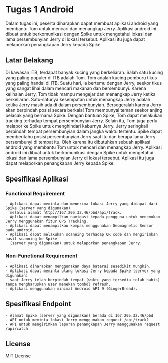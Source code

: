 # Tugas 1 Android

Dalam tugas ini, peserta diharapkan dapat membuat aplikasi android yang membantu Tom untuk mencari dan menangkap Jerry. Aplikasi android ini dibuat untuk berkomunikasi dengan Spike untuk mengetahui lokasi dan lama persembunyian Jerry di lokasi tersebut. Aplikasi itu juga dapat melaporkan penangkapan Jerry kepada Spike.

## Latar Belakang

Di kawasan ITB, terdapat banyak kucing yang berkeliaran. Salah satu kucing yang paling populer di ITB adalah Tom. Tom adalah kucing pemburu tikus yang paling handal di ITB. Suatu hari, ia bertemu dengan Jerry, seekor tikus yang sangat lihai dalam mencari makanan dan bersembunyi. Karena kelihaian Jerry, Tom tidak mampu mengejar dan menangkap Jerry ketika berkeliaran. Satu-satunya kesempatan untuk menangkap Jerry adalah ketika Jerry masih ada di dalam persembunyian. Bersegeralah karena Jerry akan berpindah posisi secara berkala! Tom mempunyai teman seekor anjing pelacak yang bernama Spike. Dengan bantuan Spike, Tom dapat melakukan tracking terhadap tempat persembunyian Jerry. Selain itu, Tom juga perlu melapor ke Spike untuk menghindari kaburnya Jerry. Jerry seringkali berpindah tempat persembunyian dalam jangka waktu tertentu. Spike dapat memberitahu posisi persembunyian Jerry saat itu dan berapa lama Jerry bersembunyi di tempat itu. Oleh karena itu dibutuhkan sebuah aplikasi android yang membantu Tom untuk mencari dan menangkap Jerry. Aplikasi android ini dibuat untuk berkomunikasi dengan Spike untuk mengetahui lokasi dan lama persembunyian Jerry di lokasi tersebut. Aplikasi itu juga dapat melaporkan penangkapan Jerry kepada Spike.

## Spesifikasi Aplikasi
### Functional Requirement
	- Aplikasi dapat meminta dan menerima lokasi Jerry yang didapat dari Spike (server yang digunakan)
	  melalui alamat http://167.205.32.46/pbd/api/track. 
	- Aplikasi dapat menampilkan navigasi kepada pengguna untuk menemukan Jerry menggunakan fitur GPS Tracking. 
	- Aplikasi dapat menampilkan kompas menggunakan Geomagnetic Sensor pada android.
	- Aplikasi dapat melakukan scanning terhadap QR code dan mengirimkan hasil scanning ke Spike 
	  (server yang digunakan) untuk melaporkan penangkapan Jerry.
	  
### Non-Functional Requirement
	- Aplikasi diharapkan menggunakan daya baterai sesedikit mungkin.
	- Aplikasi dapat meminta ulang lokasi Jerry kepada Spike (server yang digunakan) 
	  saat Jerry telah berpindah tempat (waktu yang tersedia telah habis) tanpa mengharuskan user menekan tombol refresh.
	- Aplikasi menggunakan minimal Android API 9 (GingerBread).
	
## Spesifikasi Endpoint

	- Alamat Spike (server yang digunakan) berada di 167.205.32.46/pbd 
	- API untuk meminta lokasi Jerry menggunakan request /api/track? 
	- API untuk mengirimkan laporan penangkapan Jerry menggunakan request /api/catch

## License

MIT License